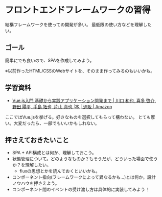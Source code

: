 # フロントエンドフレームワークの習得

結構フレームワークを使っての開発が多い。
最低限の使い方などを理解したい。

## ゴール

簡単にでも良いので、SPAを作成してみよう。

※以前作ったHTML/CSSのWebサイトを、そのまま作ってみるのもいいかも。

## 学習資料

* [Vue\.js入門 基礎から実践アプリケーション開発まで \| 川口 和也, 喜多 啓介, 野田 陽平, 手島 拓也, 片山 真也 \|本 \| 通販 \| Amazon](https://www.amazon.co.jp/Vue-js%E5%85%A5%E9%96%80-%E5%9F%BA%E7%A4%8E%E3%81%8B%E3%82%89%E5%AE%9F%E8%B7%B5%E3%82%A2%E3%83%97%E3%83%AA%E3%82%B1%E3%83%BC%E3%82%B7%E3%83%A7%E3%83%B3%E9%96%8B%E7%99%BA%E3%81%BE%E3%81%A7-%E5%B7%9D%E5%8F%A3-%E5%92%8C%E4%B9%9F/dp/4297100916)

ここではVue.jsを挙げる。好きなものを選択してもらって構わない。
とても厚い。大変だったら、一部でもいいかもしれない。

## 押さえておきたいこと

- SPA + API構成とは何か、理解しておこう。
- 状態管理について。どのようなものか？もそうだが、どういった場面で使うか？を理解したい。
  - fluxの思想とかを読んでおくといいかも。
- コンポーネント指向(フレームワークによって異なるかも...)とは何か。設計ノウハウを押さえよう。
- コンポーネント間のイベントの受け渡し方は具体的に実装してみよう！
